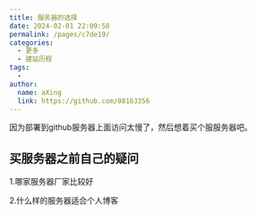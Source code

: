 ```yaml
---
title: 服务器的选择
date: 2024-02-01 22:09:58
permalink: /pages/c7de19/
categories:
  - 更多
  - 建站历程
tags:
  - 
author: 
  name: aXing
  link: https://github.com/08163356
---
```


因为部署到github服务器上面访问太慢了，然后想着买个服服务器吧。

## 买服务器之前自己的疑问

1.哪家服务器厂家比较好

2.什么样的服务器适合个人博客